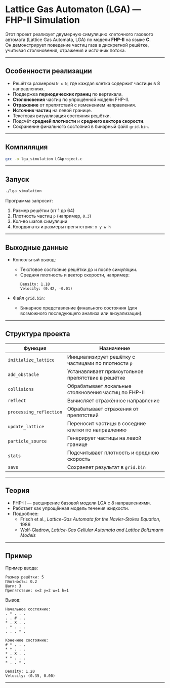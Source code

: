 # Lattice Gas Automaton (LGA) — FHP-II Simulation

Этот проект реализует двумерную симуляцию клеточного газового автомата (Lattice Gas Automata, LGA) по модели **FHP-II** на языке **C**.  
Он демонстрирует поведение частиц газа в дискретной решётке, учитывая столкновения, отражения и источник потока.

---

## Особенности реализации

- Решётка размером `N x N`, где каждая клетка содержит частицы в 8 направлениях.
- Поддержка **периодических границ** по вертикали.
- **Столкновения** частиц по упрощённой модели FHP-II.
- **Отражение** от препятствий с изменением направления.
- **Источник частиц** на левой границе.
- Текстовая визуализация состояния решётки.
- Подсчёт **средней плотности** и **среднего вектора скорости**.
- Сохранение финального состояния в бинарный файл `grid.bin`.

---

## Компиляция

```bash
gcc -o lga_simulation LGAproject.c
```

---

## Запуск

```bash
./lga_simulation
```

Программа запросит:

1. Размер решётки (от 1 до 64)
2. Плотность частиц `p` (например, `0.3`)
3. Кол-во шагов симуляции
4. Координаты и размеры препятствия: `x y w h`

---

## Выходные данные

- Консольный вывод:
  - Текстовое состояние решётки до и после симуляции.
  - Средняя плотность и вектор скорости, например:  
    ```
    Density: 1.18  
    Velocity: (0.42, -0.01)
    ```

- Файл `grid.bin`:
  - Бинарное представление финального состояния (для возможного последующего анализа или визуализации).

---

## Структура проекта

| Функция                 | Назначение                                                  |
|-------------------------|-------------------------------------------------------------|
| `initialize_lattice`    | Инициализирует решётку с частицами по плотности `p`         |
| `add_obstacle`          | Устанавливает прямоугольное препятствие в решётке           |
| `collisions`            | Обрабатывает локальные столкновения частиц по FHP-II        |
| `reflect`               | Вычисляет отражённое направление                            |
| `processing_reflection`| Обрабатывает отражения от препятствий                        |
| `update_lattice`        | Переносит частицы в соседние клетки по направлению          |
| `particle_source`       | Генерирует частицы на левой границе                          |
| `stats`                 | Подсчитывает плотность и среднюю скорость                    |
| `save`                  | Сохраняет результат в `grid.bin`                            |

---

## Теория

- FHP-II — расширение базовой модели LGA с 8 направлениями.
- Работает как упрощённая модель течения жидкости.
- Подробнее:  
  - Frisch et al., *Lattice-Gas Automata for the Navier-Stokes Equation*, 1986  
  - Wolf-Gladrow, *Lattice-Gas Cellular Automata and Lattice Boltzmann Models*

---

## Пример

Пример ввода:
```
Размер решётки: 5
Плотность: 0.2
Шаги: 3
Препятствие: x=2 y=2 w=1 h=1
```

Вывод:
```
Начальное состояние:
. * . . .
. . # . .
* . X . .
. * . . .
. . . * .

Конечное состояние:
# * . . .
* * . . .
* . X . .
* * . . .
* . . * .

Density: 1.20
Velocity: (0.35, 0.00)
```

---

